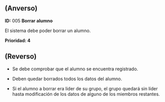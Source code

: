 ## (**Anverso**)

**ID:** 005 **Borrar alumno**                              

El sistema debe poder borrar un alumno.

**Prioridad: 4**

## (**Reverso**)

+ Se debe comprobar que el alumno se encuentra registrado.

+ Deben quedar borrados todos los datos del alumno.

+ Si el alumno a borrar era lider de su grupo, el grupo quedará sin líder hasta modificación de 
  los datos de alguno de los miembros restantes.

